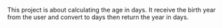 ﻿This project is about calculating the age in days. It receive the birth year from the user and convert to days then return the year in days.
